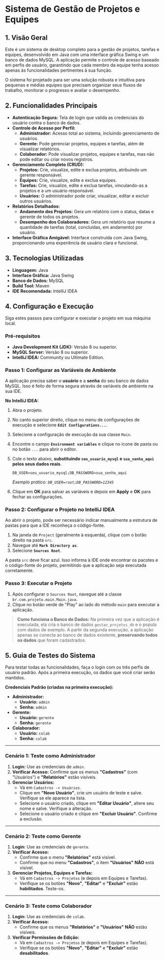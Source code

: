 # Sistema de Gestão de Projetos e Equipes

## 1. Visão Geral

Este é um sistema de desktop completo para a gestão de projetos, tarefas e equipes, desenvolvido em Java com uma interface gráfica Swing e um banco de dados MySQL. A aplicação permite o controle de acesso baseado em perfis de usuário, garantindo que cada membro da equipe tenha acesso apenas às funcionalidades pertinentes à sua função.

O sistema foi projetado para ser uma solução robusta e intuitiva para pequenas e médias equipes que precisam organizar seus fluxos de trabalho, monitorar o progresso e avaliar o desempenho.

## 2. Funcionalidades Principais

*   **Autenticação Segura:** Tela de login que valida as credenciais do usuário contra o banco de dados.
*   **Controle de Acesso por Perfil:**
    *   **Administrador:** Acesso total ao sistema, incluindo gerenciamento de usuários.
    *   **Gerente:** Pode gerenciar projetos, equipes e tarefas, além de visualizar relatórios.
    *   **Colaborador:** Pode visualizar projetos, equipes e tarefas, mas não pode editar ou criar novos registros.
*   **Gerenciamento Completo (CRUD):**
    *   **Projetos:** Crie, visualize, edite e exclua projetos, atribuindo um gerente responsável.
    *   **Equipes:** Crie, visualize, edite e exclua equipes.
    *   **Tarefas:** Crie, visualize, edite e exclua tarefas, vinculando-as a projetos e a um usuário responsável.
    *   **Usuários:** O administrador pode criar, visualizar, editar e excluir outros usuários.
*   **Relatórios Detalhados:**
    *   **Andamento dos Projetos:** Gera um relatório com o status, datas e gerente de todos os projetos.
    *   **Desempenho dos Colaboradores:** Gera um relatório que resume a quantidade de tarefas (total, concluídas, em andamento) por usuário.
*   **Interface Gráfica Amigável:** Interface construída com Java Swing, proporcionando uma experiência de usuário clara e funcional.

## 3. Tecnologias Utilizadas

*   **Linguagem:** Java
*   **Interface Gráfica:** Java Swing
*   **Banco de Dados:** MySQL
*   **Build Tool:** Maven
*   **IDE Recomendada:** IntelliJ IDEA

## 4. Configuração e Execução

Siga estes passos para configurar e executar o projeto em sua máquina local.

### Pré-requisitos

*   **Java Development Kit (JDK):** Versão 8 ou superior.
*   **MySQL Server:** Versão 8 ou superior.
*   **IntelliJ IDEA:** Community ou Ultimate Edition.

### Passo 1: Configurar as Variáveis de Ambiente

A aplicação precisa saber o **usuário** e a **senha** do seu banco de dados MySQL. Isso é feito de forma segura através de variáveis de ambiente na sua IDE.

**No IntelliJ IDEA:**

1.  Abra o projeto.
2.  No canto superior direito, clique no menu de configurações de execução e selecione **`Edit Configurations...`**.
3.  Selecione a configuração de execução da sua classe `Main`.
4.  Encontre o campo **`Environment variables`** e clique no ícone de pasta ou no botão `...` para abrir o editor.
5.  Cole o texto abaixo, **substituindo `seu_usuario_mysql` e `sua_senha_aqui` pelos seus dados reais**.

    ```
    DB_USER=seu_usuario_mysql;DB_PASSWORD=sua_senha_aqui
    ```
    *Exemplo prático: `DB_USER=root;DB_PASSWORD=12345`*

6.  Clique em **OK** para salvar as variáveis e depois em **Apply** e **OK** para fechar as configurações.

### Passo 2: Configurar o Projeto no IntelliJ IDEA

Ao abrir o projeto, pode ser necessário indicar manualmente a estrutura de pastas para que a IDE reconheça o código-fonte.

1.  Na janela de `Project` (geralmente à esquerda), clique com o botão direito na pasta `src`.
2.  Navegue até **`Mark Directory as`**.
3.  Selecione **`Sources Root`**.

A pasta `src` deve ficar azul. Isso informa à IDE onde encontrar os pacotes e o código-fonte do projeto, permitindo que a aplicação seja executada corretamente.

### Passo 3: Executar o Projeto

1.  Após configurar o `Sources Root`, navegue até a classe `br.com.projeto.main.Main.java`.
2.  Clique no botão verde de "Play" ao lado do método `main` para executar a aplicação.

> **Como funciona o Banco de Dados:** Na primeira vez que a aplicação é executada, ela cria o banco de dados `gestao_projetos_db` e o popula com dados de exemplo. A partir da segunda execução, a aplicação apenas se conecta ao banco de dados existente, **preservando todos os dados** que foram cadastrados.

## 5. Guia de Testes do Sistema

Para testar todas as funcionalidades, faça o login com os três perfis de usuário padrão. Após a primeira execução, os dados que você criar serão mantidos.

**Credenciais Padrão (criadas na primeira execução):**
*   **Administrador:**
    *   **Usuário:** `admin`
    *   **Senha:** `admin`
*   **Gerente:**
    *   **Usuário:** `gerente`
    *   **Senha:** `gerente`
*   **Colaborador:**
    *   **Usuário:** `colab`
    *   **Senha:** `colab`

---

### Cenário 1: Teste como Administrador

1.  **Login:** Use as credenciais de `admin`.
2.  **Verificar Acesso:** Confirme que os menus **"Cadastros"** (com "Usuários") e **"Relatórios"** estão visíveis.
3.  **Gerenciar Usuários:**
    *   Vá em `Cadastros -> Usuários`.
    *   Clique em **"Novo Usuário"**, crie um usuário de teste e salve. Verifique se ele aparece na lista.
    *   Selecione o usuário criado, clique em **"Editar Usuário"**, altere seu nome e salve. Verifique a alteração.
    *   Selecione o usuário criado e clique em **"Excluir Usuário"**. Confirme a exclusão.

---

### Cenário 2: Teste como Gerente

1.  **Login:** Use as credenciais de `gerente`.
2.  **Verificar Acesso:**
    *   Confirme que o menu **"Relatórios"** está visível.
    *   Confirme que no menu **"Cadastros"**, o item **"Usuários"** **NÃO** está visível.
3.  **Gerenciar Projetos, Equipes e Tarefas:**
    *   Vá em `Cadastros -> Projetos` (e depois em Equipes e Tarefas).
    *   Verifique se os botões **"Novo"**, **"Editar"** e **"Excluir"** estão **habilitados**. Teste-os.

---

### Cenário 3: Teste como Colaborador

1.  **Login:** Use as credenciais de `colab`.
2.  **Verificar Acesso:**
    *   Confirme que os menus **"Relatórios"** e **"Usuários"** **NÃO** estão visíveis.
3.  **Verificar Permissões de Edição:**
    *   Vá em `Cadastros -> Projetos` (e depois em Equipes e Tarefas).
    *   Verifique se os botões **"Novo"**, **"Editar"** e **"Excluir"** estão **desabilitados**.
